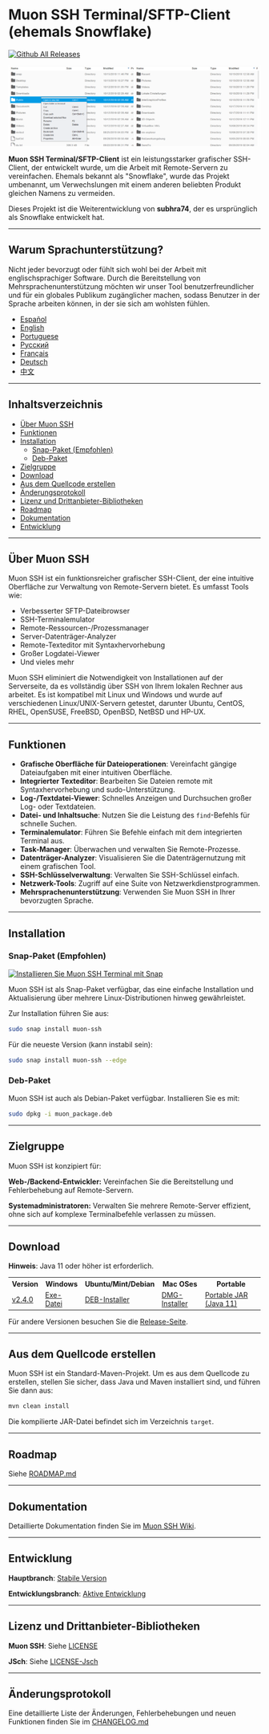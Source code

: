 # Muon SSH Terminal/SFTP-Client (ehemals Snowflake)

[![Github All Releases](https://img.shields.io/github/downloads/subhra74/snowflake/total.svg)]()

<div> <img src="https://raw.githubusercontent.com/devlinx9/muonssh-screenshots/master/file-browser/2.png"> </div> 

**Muon SSH Terminal/SFTP-Client** ist ein leistungsstarker grafischer SSH-Client, der entwickelt wurde, um die Arbeit mit Remote-Servern zu vereinfachen. Ehemals bekannt als "Snowflake", wurde das Projekt umbenannt, um Verwechslungen mit einem anderen beliebten Produkt gleichen Namens zu vermeiden.

Dieses Projekt ist die Weiterentwicklung von **subhra74**, der es ursprünglich als Snowflake entwickelt hat.

---

## Warum Sprachunterstützung?

Nicht jeder bevorzugt oder fühlt sich wohl bei der Arbeit mit englischsprachiger Software. Durch die Bereitstellung von Mehrsprachenunterstützung möchten wir unser Tool benutzerfreundlicher und für ein globales Publikum zugänglicher machen, sodass Benutzer in der Sprache arbeiten können, in der sie sich am wohlsten fühlen.

- [Español](README_es.md)
- [English](README.md)
- [Portuguese](README_pt.md)
- [Pусский](README_ru.md)
- [Français](README_fr.md)
- [Deutsch](README_de.md)
- [中文](README_zh.md)

---

## Inhaltsverzeichnis
- [Über Muon SSH](#über-muon-ssh)
- [Funktionen](#funktionen)
- [Installation](#installation)
    - [Snap-Paket (Empfohlen)](#snap-paket-empfohlen)
    - [Deb-Paket](#deb-paket)
- [Zielgruppe](#zielgruppe)
- [Download](#download)
- [Aus dem Quellcode erstellen](#aus-dem-quellcode-erstellen)
- [Änderungsprotokoll](#änderungsprotokoll)
- [Lizenz und Drittanbieter-Bibliotheken](#lizenz-und-drittanbieter-bibliotheken)
- [Roadmap](#roadmap)
- [Dokumentation](#dokumentation)
- [Entwicklung](#entwicklung)

---

## Über Muon SSH
Muon SSH ist ein funktionsreicher grafischer SSH-Client, der eine intuitive Oberfläche zur Verwaltung von Remote-Servern bietet. Es umfasst Tools wie:
- Verbesserter SFTP-Dateibrowser
- SSH-Terminalemulator
- Remote-Ressourcen-/Prozessmanager
- Server-Datenträger-Analyzer
- Remote-Texteditor mit Syntaxhervorhebung
- Großer Logdatei-Viewer
- Und vieles mehr

Muon SSH eliminiert die Notwendigkeit von Installationen auf der Serverseite, da es vollständig über SSH von Ihrem lokalen Rechner aus arbeitet. Es ist kompatibel mit Linux und Windows und wurde auf verschiedenen Linux/UNIX-Servern getestet, darunter Ubuntu, CentOS, RHEL, OpenSUSE, FreeBSD, OpenBSD, NetBSD und HP-UX.

---

## Funktionen
- **Grafische Oberfläche für Dateioperationen**: Vereinfacht gängige Dateiaufgaben mit einer intuitiven Oberfläche.
- **Integrierter Texteditor**: Bearbeiten Sie Dateien remote mit Syntaxhervorhebung und sudo-Unterstützung.
- **Log-/Textdatei-Viewer**: Schnelles Anzeigen und Durchsuchen großer Log- oder Textdateien.
- **Datei- und Inhaltsuche**: Nutzen Sie die Leistung des `find`-Befehls für schnelle Suchen.
- **Terminalemulator**: Führen Sie Befehle einfach mit dem integrierten Terminal aus.
- **Task-Manager**: Überwachen und verwalten Sie Remote-Prozesse.
- **Datenträger-Analyzer**: Visualisieren Sie die Datenträgernutzung mit einem grafischen Tool.
- **SSH-Schlüsselverwaltung**: Verwalten Sie SSH-Schlüssel einfach.
- **Netzwerk-Tools**: Zugriff auf eine Suite von Netzwerkdienstprogrammen.
- **Mehrsprachenunterstützung**: Verwenden Sie Muon SSH in Ihrer bevorzugten Sprache.

---

## Installation

### Snap-Paket (Empfohlen)
[![Installieren Sie Muon SSH Terminal mit Snap](https://snapcraft.io/muon-ssh/badge.svg)](https://snapcraft.io/muon-ssh)

Muon SSH ist als Snap-Paket verfügbar, das eine einfache Installation und Aktualisierung über mehrere Linux-Distributionen hinweg gewährleistet.

Zur Installation führen Sie aus:
```sh  
sudo snap install muon-ssh  
```

Für die neueste Version (kann instabil sein):
```sh  
sudo snap install muon-ssh --edge    
```

### Deb-Paket
Muon SSH ist auch als Debian-Paket verfügbar. Installieren Sie es mit:
```sh  
sudo dpkg -i muon_package.deb   
```

---

## Zielgruppe
Muon SSH ist konzipiert für:

**Web-/Backend-Entwickler:** Vereinfachen Sie die Bereitstellung und Fehlerbehebung auf Remote-Servern.

**Systemadministratoren:** Verwalten Sie mehrere Remote-Server effizient, ohne sich auf komplexe Terminalbefehle verlassen zu müssen.

---

## Download
**Hinweis**: Java 11 oder höher ist erforderlich.

<table>
  <tr>
    <th>Version</th>
    <th>Windows</th>
    <th>Ubuntu/Mint/Debian</th>
    <th>Mac OSes</th>
    <th>Portable</th>
  </tr>
  <tr>
    <td>
      <a href="https://github.com/devlinx9/muon-ssh/releases/download/v2.4.0/muonssh_2.4.0.deb">v2.4.0</a>
    </td>
    <td>
      <a href="https://github.com/devlinx9/muon-ssh/releases/download/v2.4.0/muonssh_2.4.0.exe">Exe-Datei</a>
    </td>
    <td>
      <a href="https://github.com/devlinx9/muon-ssh/releases/download/v2.4.0/muonssh_2.4.0.deb">DEB-Installer</a>
    </td>
    <td>
      <a href="https://github.com/devlinx9/muon-ssh/releases/download/v2.4.0/muonssh_2.4.0.dmg">DMG-Installer</a>
    </td>
    <td>
      <a href="https://github.com/devlinx9/muon-ssh/releases/download/v2.4.0/muonssh_2.4.0.jar">Portable JAR (Java 11)</a>
    </td>
  </tr>
</table>

Für andere Versionen besuchen Sie die <a href="https://github.com/devlinx9/muon-ssh/releases">Release-Seite</a>.

---

## Aus dem Quellcode erstellen
Muon SSH ist ein Standard-Maven-Projekt. Um es aus dem Quellcode zu erstellen, stellen Sie sicher, dass Java und Maven installiert sind, und führen Sie dann aus:
```sh  
mvn clean install  
```

Die kompilierte JAR-Datei befindet sich im Verzeichnis `target`.

---

## Roadmap
Siehe [ROADMAP.md](ROADMAP.md)

---

## Dokumentation
Detaillierte Dokumentation finden Sie im <a href="https://github.com/devlinx9/muon-ssh/wiki">Muon SSH Wiki</a>.

---

## Entwicklung
**Hauptbranch**: <a href="https://github.com/devlinx9/muon-ssh">Stabile Version</a>

**Entwicklungsbranch**: <a href="https://github.com/devlinx9/muon-ssh/tree/develop">Aktive Entwicklung</a>

---

## Lizenz und Drittanbieter-Bibliotheken
**Muon SSH**: Siehe [LICENSE](LICENSE)

**JSch**: Siehe [LICENSE-Jsch](LICENSE-Jsch)

---

## Änderungsprotokoll
Eine detaillierte Liste der Änderungen, Fehlerbehebungen und neuen Funktionen finden Sie im [CHANGELOG.md](CHANGELOG.md)